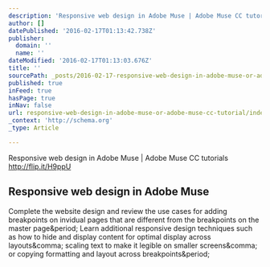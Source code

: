 ```yaml
---
description: 'Responsive web design in Adobe Muse | Adobe Muse CC tutorials http://flip.it/H9ppU'
author: []
datePublished: '2016-02-17T01:13:42.738Z'
publisher:
  domain: ''
  name: ''
dateModified: '2016-02-17T01:13:03.676Z'
title: ''
sourcePath: _posts/2016-02-17-responsive-web-design-in-adobe-muse-or-adobe-muse-cc-tutorial.md
published: true
inFeed: true
hasPage: true
inNav: false
url: responsive-web-design-in-adobe-muse-or-adobe-muse-cc-tutorial/index.html
_context: 'http://schema.org'
_type: Article

---
```

Responsive web design in Adobe Muse | Adobe Muse CC tutorials http://flip.it/H9ppU

<article style=""><h1>Responsive web design in Adobe Muse</h1><p>Complete the website design and review the use cases for adding breakpoints on invidual pages that are different from the breakpoints on the master page&amp;period; Learn additional responsive design techniques such as how to hide and display content for optimal display across layouts&amp;comma; scaling text to make it legible on smaller screens&amp;comma; or copying formatting and layout across breakpoints&amp;period;</p></article>